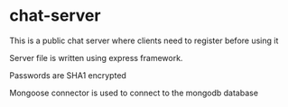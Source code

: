 chat-server
===========

This is a public chat server where clients need to register before using it

Server file is written using express framework.

Passwords are SHA1 encrypted

Mongoose connector is used to connect to the mongodb database
